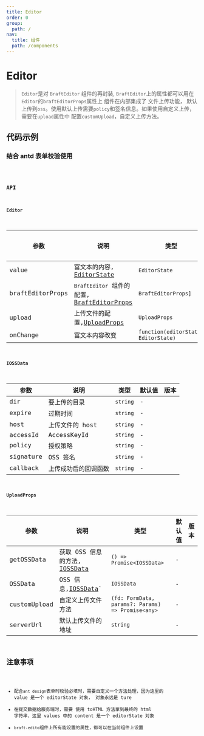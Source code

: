 ```yaml
---
title: Editor
order: 0
group:
  path: /
nav:
  title: 组件
  path: /components
---
```


# Editor

> `Editor`是对 `BraftEditor` 组件的再封装, `BraftEditor`上的属性都可以用在`Editor`的`braftEditorProps`属性上
> 组件在内部集成了 文件上传功能， 默认上传到`oss`。使用默认上传需要`policy`和签名信息。如果使用自定义上传，需要在`upload`属性中
> 配置`customUpload`，自定义上传方法。

## 代码示例

### 结合 antd 表单校验使用

<code src="./demos/antdForm.tsx" title="结合 antd 表单校验使用" />

### API

#### Editor

| 参数             | 说明                                                                                           | 类型                                 | 默认值 | 版本 |
| ---------------- | ---------------------------------------------------------------------------------------------- | ------------------------------------ | ------ | ---- |
| value            | 富文本的内容, [EditorState](https://github.com/margox/braft-editor/blob/master/index.d.ts#L10) | `EditorState`                        | -      |      |
| braftEditorProps | `BraftEditor` 组件的配置, [BraftEditorProps](https://www.yuque.com/braft-editor/be/gz44tn)     | `BraftEditorProps]`                  | -      |      |
| upload           | 上传文件的配置,[UploadProps](#uploadprops)                                                     | `UploadProps`                        | -      |      |
| onChange         | 富文本内容改变                                                                                 | `function(editorState: EditorState)` | -      |      |

#### IOSSData

| 参数      | 说明                 | 类型     | 默认值 | 版本 |
| --------- | -------------------- | -------- | ------ | ---- |
| dir       | 要上传的目录         | `string` | -      |      |
| expire    | 过期时间             | `string` | -      |      |
| host      | 上传文件的 host      | `string` | -      |      |
| accessId  | AccessKeyId          | `string` | -      |      |
| policy    | 授权策略             | `string` | -      |      |
| signature | OSS 签名             | `string` | -      |      |
| callback  | 上传成功后的回调函数 | `string` | -      |      |

#### UploadProps

| 参数         | 说明                                       | 类型                                              | 默认值 | 版本 |
| ------------ | ------------------------------------------ | ------------------------------------------------- | ------ | ---- |
| getOSSData   | 获取 OSS 信息的方法, [IOSSData](#iossdata) | `() => Promise<IOSSData>`                         | -      |      |
| OSSData      | OSS 信息,[IOSSData](#iossdata)`            | `IOSSData`                                        | -      |      |
| customUpload | 自定义上传文件方法                         | `(fd: FormData, params?: Params) => Promise<any>` | -      |      |
| serverUrl    | 默认上传文件的地址                         | `string`                                          | -      |      |

## 注意事项

- 配合`ant design`表单时校验必填时，需要自定义一个方法处理，因为这里的 value 是一个 editorState 对象， 对象永远是 ture
- 在提交数据给服务端时，需要 使用 toHTML 方法拿到最终的 html 字符串，这里 values 中的 content 是一个 editorState 对象
- `braft-edito`组件上所有能设置的属性，都可以在当前组件上设置
